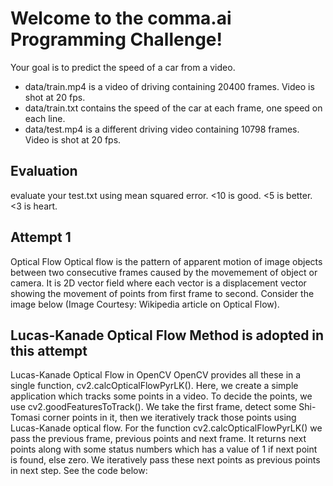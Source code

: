 Welcome to the comma.ai Programming Challenge!
======

Your goal is to predict the speed of a car from a video.

- data/train.mp4 is a video of driving containing 20400 frames. Video is shot at 20 fps.
- data/train.txt contains the speed of the car at each frame, one speed on each line.
- data/test.mp4 is a different driving video containing 10798 frames. Video is shot at 20 fps.

Evaluation
-----

evaluate your test.txt using mean squared error. <10 is good. <5 is better. <3 is heart.


Attempt 1
-----

Optical Flow
Optical flow is the pattern of apparent motion of image objects between two consecutive frames caused by the movemement of object or camera. It is 2D vector field where each vector is a displacement vector showing the movement of points from first frame to second. Consider the image below (Image Courtesy: Wikipedia article on Optical Flow).


Lucas-Kanade Optical Flow Method is adopted in this attempt
-----

Lucas-Kanade Optical Flow in OpenCV
OpenCV provides all these in a single function, cv2.calcOpticalFlowPyrLK(). Here, we create a simple application which tracks some points in a video. To decide the points, we use cv2.goodFeaturesToTrack(). We take the first frame, detect some Shi-Tomasi corner points in it, then we iteratively track those points using Lucas-Kanade optical flow. For the function cv2.calcOpticalFlowPyrLK() we pass the previous frame, previous points and next frame. It returns next points along with some status numbers which has a value of 1 if next point is found, else zero. We iteratively pass these next points as previous points in next step. See the code below:
